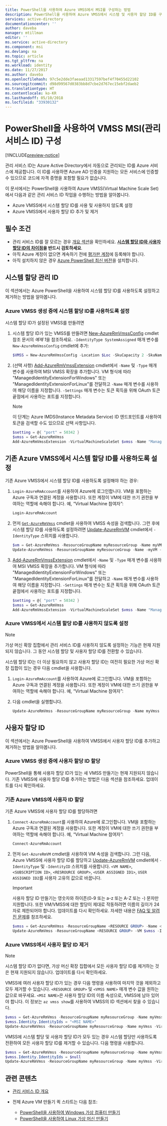 ```yaml
---
title: PowerShell을 사용하여 Azure VMSS에서 MSI를 구성하는 방법
description: PowerShell을 사용하여 Azure VMSS에서 시스템 및 사용자 할당 ID를 구성하기 위한 단계별 지침을 제공합니다.
services: active-directory
documentationcenter: ''
author: daveba
manager: mtillman
editor: ''
ms.service: active-directory
ms.component: msi
ms.devlang: na
ms.topic: article
ms.tgt_pltfrm: na
ms.workload: identity
ms.date: 11/27/2017
ms.author: daveba
ms.openlocfilehash: 97c5e2dde3faeaad13317597bef4f70455d22102
ms.sourcegitcommit: d98d99567d0383bb8d7cbe2d767ec15ebf2daeb2
ms.translationtype: HT
ms.contentlocale: ko-KR
ms.lasthandoff: 05/10/2018
ms.locfileid: "33930132"
---
```

# <a name="configure-a-vmss-managed-service-identity-msi-using-powershell"></a>PowerShell을 사용하여 VMSS MSI(관리 서비스 ID) 구성

[!INCLUDE[preview-notice](../../../includes/active-directory-msi-preview-notice.md)]

관리 서비스 ID는 Azure Active Directory에서 자동으로 관리되는 ID를 Azure 서비스에 제공합니다. 이 ID를 사용하면 Azure AD 인증을 지원하는 모든 서비스에 인증할 수 있으므로 코드에 자격 증명을 포함할 필요가 없습니다. 

이 문서에서는 PowerShell을 사용하여 Azure VMSS(Virtual Machine Scale Set)에서 다음과 같은 관리 서비스 ID 작업을 수행하는 방법을 알아봅니다.
- Azure VMSS에서 시스템 할당 ID를 사용 및 사용하지 않도록 설정
- Azure VMSS에서 사용자 할당 ID 추가 및 제거

## <a name="prerequisites"></a>필수 조건

- 관리 서비스 ID를 잘 모르는 경우 [개요 섹션](overview.md)을 확인하세요. **[시스템 할당 ID와 사용자 할당 ID의 차이점](overview.md#how-does-it-work)을 반드시 검토하세요**.
- 아직 Azure 계정이 없으면 계속하기 전에 [평가판 계정](https://azure.microsoft.com/free/)에 등록해야 합니다.
- 아직 설치하지 않은 경우 [Azure PowerShell 최신 버전](https://www.powershellgallery.com/packages/AzureRM)을 설치합니다. 

## <a name="system-assigned-managed-identity"></a>시스템 할당 관리 ID

이 섹션에서는 Azure PowerShell을 사용하여 시스템 할당 ID를 사용하도록 설정하고 제거하는 방법을 알아봅니다.

### <a name="enable-system-assigned-identity-during-the-creation-of-an-azure-vmss"></a>Azure VMSS 생성 중에 시스템 할당 ID를 사용하도록 설정

시스템 할당 ID가 설정된 VMSS를 만들려면

1. 시스템 할당 ID가 있는 VMSS를 만들려면 [New-AzureRmVmssConfig](/powershell/module/azurerm.compute/new-azurermvmssconfig) cmdlet 참조 문서의 *예제 1*을 참조하세요.  `-IdentityType SystemAssigned` 매개 변수를 `New-AzureRmVmssConfig` cmdlet에 추가:

    ```powershell
    $VMSS = New-AzureRmVmssConfig -Location $Loc -SkuCapacity 2 -SkuName "Standard_A0" -UpgradePolicyMode "Automatic" -NetworkInterfaceConfiguration $NetCfg -IdentityType SystemAssigned`
    ```

2. (선택 사항) [Add-AzureRmVmssExtension](/powershell/module/azurerm.compute/add-azurermvmssextension) cmdlet에서 `-Name` 및 `-Type` 매개 변수를 사용하여 MSI VMSS 확장을 추가합니다. VM 형식에 따라 "ManagedIdentityExtensionForWindows" 또는 "ManagedIdentityExtensionForLinux"를 전달하고 `-Name` 매개 변수를 사용하여 해당 이름을 지정합니다. `-Settings` 매개 변수는 토큰 획득을 위해 OAuth 토큰 끝점에서 사용하는 포트를 지정합니다.

    > [!NOTE]
    > 이 단계는 Azure IMDS(Instance Metadata Service) ID 엔드포인트를 사용하여 토큰을 검색할 수도 있으므로 선택 사항입니다.

   ```powershell
   $setting = @{ "port" = 50342 }
   $vmss = Get-AzureRmVmss
   Add-AzureRmVmssExtension -VirtualMachineScaleSet $vmss -Name "ManagedIdentityExtensionForWindows" -Type "ManagedIdentityExtensionForWindows" -Publisher "Microsoft.ManagedIdentity" -TypeHandlerVersion "1.0" -Setting $settings 
   ```

## <a name="enable-system-assigned-identity-on-an-existing-azure-vmss"></a>기존 Azure VMSS에서 시스템 할당 ID를 사용하도록 설정

기존 Azure VMSS에서 시스템 할당 ID를 사용하도록 설정해야 하는 경우:

1. `Login-AzureRmAccount`를 사용하여 Azure에 로그인합니다. VM을 포함하는 Azure 구독과 연결된 계정을 사용합니다. 또한 계정이 VM에 대한 쓰기 권한을 부여하는 역할에 속해야 합니다. 예, “Virtual Machine 참여자”:

   ```powershell
   Login-AzureRmAccount
   ```

2. 먼저 [`Get-AzureRmVmss`](/powershell/module/azurerm.compute/get-azurermvmss) cmdlet을 사용하여 VMSS 속성을 검색합니다. 그런 후에 시스템 할당 ID를 사용하도록 설정하려면 [Update-AzureRmVM](/powershell/module/azurerm.compute/update-azurermvm) cmdlet에서 `-IdentityType` 스위치를 사용합니다.

   ```powershell
   $vm = Get-AzureRmVmss -ResourceGroupName myResourceGroup -Name myVM
   Update-AzureRmVmss -ResourceGroupName myResourceGroup -Name -myVM -IdentityType "SystemAssigned"
   ```

3. [Add-AzureRmVmssExtension](/powershell/module/azurerm.compute/add-azurermvmssextension) cmdlet에서 `-Name` 및 `-Type` 매개 변수를 사용하여 MSI VMSS 확장을 추가합니다. VM 형식에 따라 "ManagedIdentityExtensionForWindows" 또는 "ManagedIdentityExtensionForLinux"를 전달하고 `-Name` 매개 변수를 사용하여 해당 이름을 지정합니다. `-Settings` 매개 변수는 토큰 획득을 위해 OAuth 토큰 끝점에서 사용하는 포트를 지정합니다.

   ```powershell
   $setting = @{ "port" = 50342 }
   $vmss = Get-AzureRmVmss
   Add-AzureRmVmssExtension -VirtualMachineScaleSet $vmss -Name "ManagedIdentityExtensionForWindows" -Type "ManagedIdentityExtensionForWindows" -Publisher "Microsoft.ManagedIdentity" -TypeHandlerVersion "1.0" -Setting $settings 
   ```

### <a name="disable-the-system-assigned-identity-from-an-azure-vmss"></a>Azure VMSS에서 시스템 할당 ID를 사용하지 않도록 설정

> [!NOTE]
> 가상 머신 확장 집합에서 관리 서비스 ID를 사용하지 않도록 설정하는 기능은 현재 지원되지 않습니다. 그 동안 시스템 할당 및 사용자 할당 ID를 전환할 수 있습니다.

시스템 할당 ID는 더 이상 필요하지 않고 사용자 할당 ID는 여전히 필요한 가상 머신 확장 집합이 있는 경우 다음 cmdlet을 사용합니다.

1. `Login-AzureRmAccount`를 사용하여 Azure에 로그인합니다. VM을 포함하는 Azure 구독과 연결된 계정을 사용합니다. 또한 계정이 VM에 대한 쓰기 권한을 부여하는 역할에 속해야 합니다. 예, “Virtual Machine 참여자”:

2. 다음 cmdlet을 실행합니다.

    ```powershell
    Update-AzureRmVmss -ResourceGroupName myResourceGroup -Name myVmss -IdentityType "UserAssigned"
    ```

## <a name="user-assigned-identity"></a>사용자 할당 ID

이 섹션에서는 Azure PowerShell을 사용하여 VMSS에서 사용자 할당 ID를 추가하고 제거하는 방법을 알아봅니다.

### <a name="assign-a-user-assigned-identity-during-creation-of-an-azure-vmss"></a>Azure VMSS 생성 중에 사용자 할당 ID 할당

PowerShell을 통해 사용자 할당 ID가 있는 새 VMSS 만들기는 현재 지원되지 않습니다. 기존 VMSS에 사용자 할당 ID를 추가하는 방법은 다음 섹션을 참조하세요. 업데이트를 다시 확인하세요.

### <a name="assign-a-user-identity-to-an-existing-azure-vmss"></a>기존 Azure VMSS에 사용자 ID 할당

기존 Azure VMSS에 사용자 할당 ID를 할당하려면

1. `Connect-AzureRmAccount`를 사용하여 Azure에 로그인합니다. VM을 포함하는 Azure 구독과 연결된 계정을 사용합니다. 또한 계정이 VM에 대한 쓰기 권한을 부여하는 역할에 속해야 합니다. 예, “Virtual Machine 참여자”:

   ```powershell
   Connect-AzureRmAccount
   ```

2. 먼저 `Get-AzureRmVM` cmdlet을 사용하여 VM 속성을 검색합니다. 그런 다음, Azure VMSS에 사용자 할당 ID를 할당하고 [Update-AzureRmVM](/powershell/module/azurerm.compute/update-azurermvm) cmdlet에서 `-IdentityType` 및 `-IdentityID` 스위치를 사용합니다. `<VM NAME>`, `<SUBSCRIPTION ID>`, `<RESROURCE GROUP>`, `<USER ASSIGNED ID1>`, `USER ASSIGNED ID2`를 사용자 고유의 값으로 바꿉니다.

   > [!IMPORTANT]
   > 사용자 할당 ID 만들기는 영숫자와 하이픈(0-9 또는 a-z 또는 A-Z 또는 -) 문자만 지원합니다. 또한 VM/VMSS에 대한 할당이 제대로 작동하려면 이름의 길이가 24자로 제한되어야 합니다. 업데이트를 다시 확인하세요. 자세한 내용은 [FAQ 및 알려진 문제](known-issues.md)를 참조하세요.


   ```powershell
   $vmss = Get-AzureRmVmss -ResourceGroupName <RESOURCE GROUP> -Name <VMSS NAME>
   Update-AzureRmVmss -ResourceGroupName <RESOURCE GROUP> -VM $vmss -IdentityType UserAssigned -IdentityID "<USER ASSIGNED ID1>","<USER ASSIGNED ID2>"
   ```

### <a name="remove-a-user-assigned-identity-from-an-azure-vmss"></a>Azure VMSS에서 사용자 할당 ID 제거

> [!NOTE]
> 시스템 할당 ID가 없다면, 가상 머신 확장 집합에서 모든 사용자 할당 ID를 제거하는 것은 현재 지원되지 않습니다. 업데이트를 다시 확인하세요.

VMSS에 여러 사용자 할당 ID가 있는 경우 다음 명령을 사용하여 마지막 것을 제외하고 모두 제거할 수 있습니다. `<RESOURCE GROUP>` 및 `<VMSS NAME>` 매개 변수 값을 원하는 값으로 바꾸세요. `<MSI NAME>`은 사용자 할당 ID의 이름 속성으로, VMSS에 남아 있어야 합니다. 이 정보는 `az vmss show`를 사용하여 VMSS의 ID 섹션에서 찾을 수 있습니다.

```powershell
$vmss = Get-AzureRmVmss -ResourceGroupName myResourceGroup -Name myVmss
$vmss.Identity.IdentityIds = "<MSI NAME>"
Update-AzureRmVmss -ResourceGroupName myResourceGroup -Name myVmss -VirtualMachineScaleSet $vmss
```

VMSS에 시스템 할당 및 사용자 할당 ID가 모두 있는 경우 시스템 할당만 사용하도록 전환하여 모든 사용자 할당 ID를 제거할 수 있습니다. 다음 명령을 사용합니다.

```powershell
$vmss = Get-AzureRmVmss -ResourceGroupName myResourceGroup -Name myVmss
$vmss.Identity.IdentityIds = $null
Update-AzureRmVmss -ResourceGroupName myResourceGroup -Name myVmss -VirtualMachine $vmss -IdentityType "SystemAssigned"
```

## <a name="related-content"></a>관련 콘텐츠

- [관리 서비스 ID 개요](overview.md)
- 전체 Azure VM 만들기 퀵 스타트는 다음 참조:
  
  - [PowerShell을 사용하여 Windows 가상 컴퓨터 만들기](../../virtual-machines/windows/quick-create-powershell.md) 
  - [PowerShell을 사용하여 Linux 가상 머신 만들기](../../virtual-machines/linux/quick-create-powershell.md) 

















